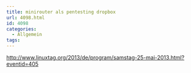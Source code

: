 ```yaml
---
title: minirouter als pentesting dropbox
url: 4098.html
id: 4098
categories:
  - Allgemein
tags:
---
```


http://www.linuxtag.org/2013/de/program/samstag-25-mai-2013.html?eventid=405
